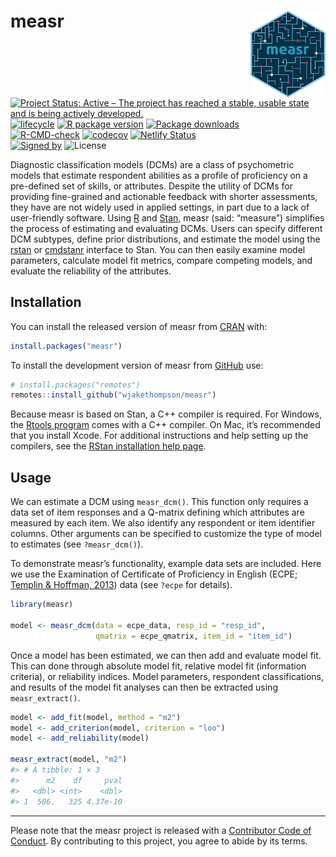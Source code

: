 
<!-- README.md is generated from README.Rmd. Please edit that file -->

# measr <img src="man/figures/logo.png" align ="right" width="120"/>

<!-- badges: start -->

[![Project Status: Active – The project has reached a stable, usable
state and is being actively
developed.](https://www.repostatus.org/badges/latest/active.svg)](https://www.repostatus.org/#active)
[![lifecycle](https://img.shields.io/badge/lifecycle-stable-brightgreen.svg)](https://lifecycle.r-lib.org/articles/stages.html)
[![R package
version](https://www.r-pkg.org/badges/version/measr)](https://cran.r-project.org/package=measr)
[![Package
downloads](https://cranlogs.r-pkg.org/badges/grand-total/measr)](https://cran.r-project.org/package=measr)</br>
[![R-CMD-check](https://github.com/wjakethompson/measr/actions/workflows/R-CMD-check.yaml/badge.svg)](https://github.com/wjakethompson/measr/actions/workflows/R-CMD-check.yaml)
[![codecov](https://codecov.io/gh/wjakethompson/measr/branch/main/graph/badge.svg?token=JtF3xtGt6g)](https://app.codecov.io/gh/wjakethompson/measr)
[![Netlify
Status](https://api.netlify.com/api/v1/badges/b82caf01-0611-4f8b-bbca-5b89b5a80791/deploy-status)](https://app.netlify.com/sites/measr/deploys)</br>
[![Signed
by](https://img.shields.io/badge/Keybase-Verified-brightgreen.svg)](https://keybase.io/wjakethompson)
![License](https://img.shields.io/badge/License-GPL_v3-blue.svg)
<!-- badges: end -->

Diagnostic classification models (DCMs) are a class of psychometric
models that estimate respondent abilities as a profile of proficiency on
a pre-defined set of skills, or attributes. Despite the utility of DCMs
for providing fine-grained and actionable feedback with shorter
assessments, they have are not widely used in applied settings, in part
due to a lack of user-friendly software. Using
[R](https://www.r-project.org/) and [Stan](https://mc-stan.org/), measr
(said: “measure”) simplifies the process of estimating and evaluating
DCMs. Users can specify different DCM subtypes, define prior
distributions, and estimate the model using the
[rstan](https://mc-stan.org/rstan) or
[cmdstanr](https://mc-stan.org/cmdstanr) interface to Stan. You can then
easily examine model parameters, calculate model fit metrics, compare
competing models, and evaluate the reliability of the attributes.

## Installation

You can install the released version of measr from
[CRAN](https://cran.r-project.org/) with:

``` r
install.packages("measr")
```

To install the development version of measr from
[GitHub](https://github.com/wjakethompson/measr) use:

``` r
# install.packages("remotes")
remotes::install_github("wjakethompson/measr")
```

Because measr is based on Stan, a C++ compiler is required. For Windows,
the [Rtools program](https://cran.r-project.org/bin/windows/Rtools/)
comes with a C++ compiler. On Mac, it’s recommended that you install
Xcode. For additional instructions and help setting up the compilers,
see the [RStan installation help
page](https://github.com/stan-dev/rstan/wiki/RStan-Getting-Started).

## Usage

We can estimate a DCM using `measr_dcm()`. This function only requires a
data set of item responses and a Q-matrix defining which attributes are
measured by each item. We also identify any respondent or item
identifier columns. Other arguments can be specified to customize the
type of model to estimates (see `?measr_dcm()`).

To demonstrate measr’s functionality, example data sets are included.
Here we use the Examination of Certificate of Proficiency in English
(ECPE; [Templin & Hoffman, 2013](https://doi.org/10.1111/emip.12010))
data (see `?ecpe` for details).

``` r
library(measr)

model <- measr_dcm(data = ecpe_data, resp_id = "resp_id",
                   qmatrix = ecpe_qmatrix, item_id = "item_id")
```

Once a model has been estimated, we can then add and evaluate model fit.
This can done through absolute model fit, relative model fit
(information criteria), or reliability indices. Model parameters,
respondent classifications, and results of the model fit analyses can
then be extracted using `measr_extract()`.

``` r
model <- add_fit(model, method = "m2")
model <- add_criterion(model, criterion = "loo")
model <- add_reliability(model)

measr_extract(model, "m2")
#> # A tibble: 1 × 3
#>      m2    df     pval
#>   <dbl> <int>    <dbl>
#> 1  506.   325 4.37e-10
```

------------------------------------------------------------------------

Please note that the measr project is released with a [Contributor Code
of Conduct](https://measr.info/CODE_OF_CONDUCT.html). By contributing to
this project, you agree to abide by its terms.

